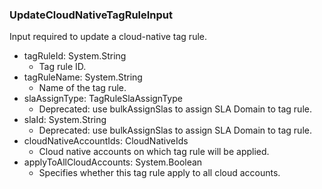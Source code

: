 ### UpdateCloudNativeTagRuleInput
Input required to update a cloud-native tag rule.

- tagRuleId: System.String
  - Tag rule ID.
- tagRuleName: System.String
  - Name of the tag rule.
- slaAssignType: TagRuleSlaAssignType
  - Deprecated: use bulkAssignSlas to assign SLA Domain to tag rule.
- slaId: System.String
  - Deprecated: use bulkAssignSlas to assign SLA Domain to tag rule.
- cloudNativeAccountIds: CloudNativeIds
  - Cloud native accounts on which tag rule will be applied.
- applyToAllCloudAccounts: System.Boolean
  - Specifies whether this tag rule apply to all cloud accounts.
